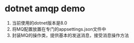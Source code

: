# dotnet amqp demo

1. 当前使用的dotnet版本是8.0
2. 将MQ配置放置在专门的appsettings.json文件中
3. 封装MQ的操作类，提供基本的发送消息，接受消息操作方法
